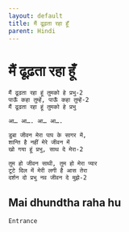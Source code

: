 ```yaml
---
layout: default
title: मैं ढूढ़ता रहा हूँ
parent: Hindi
---
```

# मैं ढूढ़ता रहा हूँ
```
मैं ढूढता रहा हूं तुमको हे प्रभु-2
पाऊँ कहा तुम्हें, पाऊँ कहा तुम्हें-2
मैं ढूढता रहा हूं तुमको हे प्रभु

आ… आ…. आ… आ….

डुबा जीवन मेरा पाप के सागर में,
शान्ति है नहीं मेरे जीवन में
खो गया हूं प्रभु, साथ दे मेरा-2

तुम हो जीवन साथी, तुम हो मेरा प्यार
टूटे दिल में मेरी लगी है आस तेरा
दर्शन दो प्रभु नव जीवन दे मुझे-2
```

## Mai dhundtha raha hu

`Entrance`